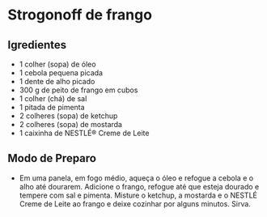# Strogonoff de frango 
 

## Igredientes

 - 1 colher (sopa) de óleo
 - 1 cebola pequena picada
 - 1 dente de alho picado
 - 300 g de peito de frango em cubos
 - 1 colher (chá) de sal
 - 1 pitada de pimenta
 - 2 colheres (sopa) de ketchup
 - 2 colheres (sopa) de mostarda
 - 1 caixinha de NESTLÉ® Creme de Leite

## Modo de Preparo

 - Em uma panela, em fogo médio, aqueça o óleo e refogue a cebola e o alho até dourarem. Adicione o frango, refogue até que esteja dourado e tempere com sal e pimenta. Misture o ketchup, a mostarda e o NESTLÉ Creme de Leite ao frango e deixe cozinhar por alguns minutos. Sirva.